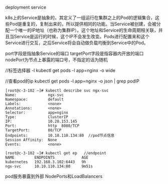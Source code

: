 deployment
service

k8s上的Service是抽象的，其定义了一组运行在集群之上的Pod的逻辑集合，这些Pod是重复的，复制出来的，所以提供相同的功能。当Service被创建，会被分配一个唯一的IP地址（也称为集群IP）。这个地址和Service的生命周期相关联，并且当Service是运行的时候，这个IP不会发生改变。Pods进行配置来和这个Service进行交互，之后Service将会自动做负载均衡到Service中的Pod。

port字段是指抽象Service的端口
targetPort字段是指容器内开放的端口
nodePort为节点上暴露的端口号，不指定的话为随机

//标签选择器 -l
kubectl get pods -l app=nginx -o wide

//查看pod的ip
kubectl get pods -l app=nginx -o json | grep podIP


```
[root@c-3-102 ~]# kubectl describe svc ngx-svc
Name:              ngx-svc
Namespace:         default
Labels:            <none>
Annotations:       <none>
Selector:          app=nginx
Type:              ClusterIP
IP:                10.20.153.145
Port:              http  8080/TCP
TargetPort:        80/TCP
Endpoints:         10.10.110.134:80  //pod节点信息
Session Affinity:  None
Events:            <none>

[root@c-3-102 ~]# kubectl get ep   //endpoint
NAME         ENDPOINTS            AGE
kubernetes   192.168.3.102:6443   9h
ngx-svc      10.10.110.134:80     9m51s

```


pod服务暴露到外部
NodePorts和LoadBalancers